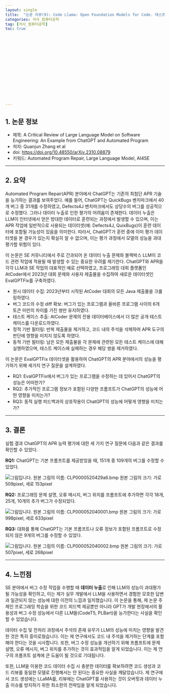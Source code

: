 ```yaml
---
layout: single
title:  "논문 리뷰(9): Code Llama: Open Foundation Models for Code. 테스트테스트"
categories: 석사_컴퓨터공학
tag: [석사_컴퓨터공학]
toc: true
















---
```


## 1. 논문 정보

- 제목: A Critical Review of Large Language Model on Software Engineering: An Example from ChatGPT and Automated Program
- 저자: Quanjun Zhang et al
- doi: https://doi.org/10.48550/arXiv.2310.08879
- 키워드: Automated Program Repair, Large Language Model, AI4SE

------

## 2. 요약

 Automated Program Repair(APR) 분야에서 ChatGPT는 기존의 최첨단 APR 기술을 능가하는 결과를 보여주었다. 예를 들어, ChatGPT는 QuickBugs 벤치마크에서 40개 버그 중 31개를 수정하였고, Defects4J 벤치마크에서도 상당수의 버그를 성공적으로 수정했다. 그러나 데이터 누출로 인한 평가의 어려움이 존재한다. 데이터 누출은 LLM이 인터넷에서 얻은 방대한 데이터로 훈련되는 과정에서 발생할 수 있으며, 이는 APR 작업에 일반적으로 사용되는 데이터셋(예: Defects4J, QuixBugs)이 훈련 데이터에 포함될 가능성이 있음을 의미한다. 따라서, ChatGPT가 훈련 중에 이미 평가 데이터셋을 본 경우가 있는지 확실히 알 수 없으며, 이는 평가 과정에서 모델의 성능을 과대 평가할 위험이 있다.

 이 논문은 SE 커뮤니티에서 주로 간과되어 온 데이터 누출 문제와 블랙박스 LLM이 코드 관련 작업에 적용될 때 발생할 수 있는 중요한 우려를 제기한다. ChatGPT와 APR을 각각 LLM과 SE 작업의 대표적인 예로 선택하였고, 프로그래밍 대회 플랫폼인 AtCoder에서 2023년 대회 문제와 사용자 제출물을 수집하여 새로운 데이터셋인 EvalGPTFix를 구축하였다.

- 원시 데이터 수집: 2023년부터 시작된 AtCoder 대회의 모든 Java 제출물을 크롤링하였다.
- 버그 코드의 수정 diff 확보: 버그가 있는 프로그램과 올바른 프로그램 사이의 6개 토큰 미만의 차이를 가진 쌍만 유지하였다.
- 테스트 케이스 추출: AtCoder 문제의 전용 데이터베이스에서 더 많은 공개 테스트 케이스를 다운로드하였다.
- 정적 기반 필터링: 반복 제출물을 제거하고, 코드 내의 주석을 삭제하여 APR 도구의 판단에 영향을 미치지 않도록 하였다.
- 동적 기반 필터링: 남은 모든 제출물을 각 문제에 관련된 모든 테스트 케이스에 대해 실행하였으며, 테스트 케이스에 실패하는 경우 해당 쌍을 제거하였다.

 이 논문은 EvalGPTFix 데이터셋을 활용하여 ChatGPT의 APR 분야에서의 성능을 평가하기 위해 세가지 연구 질문을 설계하였다.

- RQ1: EvalGPTFix에서 버그가 있는 프로그램을 수정하는 데 있어서 ChatGPT의 성능은 어떠한가?
- RQ2: 추가적인 프로그램 정보가 포함된 다양한 프롬프트가 ChatGPT의 성능에 어떤 영향을 미치는가?
- RQ3: 동적 실행 피드백과의 상호작용이 ChatGPT의 성능에 어떻게 영향을 미치는가?

------

## 3. 결론

 실험 결과 ChatGPT의 APR 능력 평가에 대한 세 가지 연구 질문에 다음과 같은 결과를 확인할 수 있었다.

 **RQ1:** ChatGPT는 기본 프롬프트를 제공받았을 때, 151개 중 109개의 버그를 수정할 수 있었다. 

  ![그림입니다. 원본 그림의 이름: CLP0000520429a6.bmp 원본 그림의 크기: 가로 509pixel, 세로 153pixel](../../images/2024-06-27-a9/EMB00003e582da2.bmp)  



 **RQ2:** 프로그래밍 문제 설명, 오류 메시지, 버그 위치를 프롬프트에 추가하면 각각 18개, 25개, 10개의 추가 버그가 수정되었다.

  ![그림입니다. 원본 그림의 이름: CLP000052040001.bmp 원본 그림의 크기: 가로 998pixel, 세로 633pixel](../../images/2024-06-27-a9/EMB00003e582da5.bmp)  



 **RQ3:** 대화를 통해 ChatGPT는 기본 프롬프트나 오류 정보가 포함된 프롬프트로 수정되지 않은 9개의 버그를 수정할 수 있었다.

  ![그림입니다. 원본 그림의 이름: CLP000052040002.bmp 원본 그림의 크기: 가로 507pixel, 세로 268pixel](../../images/2024-06-27-a9/EMB00003e582da8.bmp)  

------

## 4. 느낀점

 SE 분야에서 버그 수정 작업을 수행할 때 **데이터 누출**로 인해 LLM의 성능이 과대평가될 가능성을 확인하고, 이는 제가 실무 개발에서 LLM을 사용하면서 경험한 모호한 답변과 일관되지 않는 성능에 대한 이전의 느낌과 일치했습니다. 이 논문을 통해, 제 논문 주제인 프로그래밍 학습을 위한 코드 피드백 제공뿐만 아니라 GPT가 개발 현장에서의 활용성과 버그 수정 성능에서 다른 LLM들(CodeT5, PLBart)을 능가한다는 사실을 확인할 수 있었습니다.

 데이터 수집 및 전처리 과정에서 주석의 존재 유무가 LLM의 성능에 미치는 영향을 발견한 것은 특히 흥미로웠습니다. 이는 제 연구에서도 코드 내 주석을 제거하는 단계를 포함해야 한다는 것을 시사합니다. 또한, 버그 수정 성능을 개선하기 위해 프롬프트에 문제 설명, 오류 메시지, 버그 위치를 추가하는 것이 효과적임을 알게 되었습니다. 이는 제 연구의 프롬프트 설계에 큰 도움이 될 것으로 기대됩니다.

 또한, LLM을 이용한 코드 데이터 수집 시 충분한 데이터를 확보하려면 코드 생성과 코드 리뷰를 동일한 모델로 진행해서는 안 된다는 중요한 사실을 깨달았습니다. 제 연구에서 코드 생성에는 LLaMA를, 리뷰에는 ChatGPT를 사용하는 것이 오버핏과 데이터 누출 이슈를 방지하기 위한 최소한의 전략임을 알게 되었습니다.